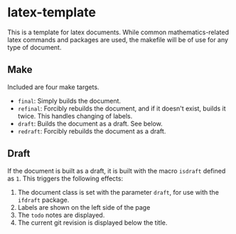 # latex-template

This is a template for latex documents. While common mathematics-related latex
commands and packages are used, the makefile will be of use for any type of
document.


## Make

Included are four make targets.

* `final`:   Simply builds the document.
* `refinal`: Forcibly rebuilds the document, and if it doesn't exist, builds it
                 twice. This handles changing of labels.
* `draft`:   Builds the document as a draft. See below.
* `redraft`: Forcibly rebuilds the document as a draft.


## Draft

If the document is built as a draft, it is built with the macro `isdraft`
defined as `1`. This triggers the following effects:

1. The document class is set with the parameter `draft`, for use with the
   `ifdraft` package.
2. Labels are shown on the left side of the page
3. The `todo` notes are displayed.
4. The current git revision is displayed below the title.

